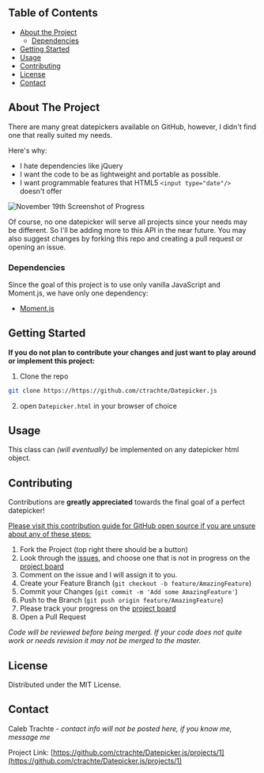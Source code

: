 <!-- TABLE OF CONTENTS -->
## Table of Contents

* [About the Project](#about-the-project)
  * [Dependencies](#Dependencies)
* [Getting Started](#getting-started)
* [Usage](#usage)
* [Contributing](#contributing)
* [License](#license)
* [Contact](#contact)


<!-- ABOUT THE PROJECT -->
## About The Project

There are many great datepickers available on GitHub, however, I didn't find one that really suited my needs. 

Here's why:
* I hate dependencies like jQuery
* I want the code to be as lightweight and portable as possible.
* I want programmable features that HTML5 `<input type="date"/>` doesn't offer 

![November 19th Screenshot of Progress](https://github.com/ctrachte/Datepicker.js/blob/master/test12172020.png?raw=true)

Of course, no one datepicker will serve all projects since your needs may be different. So I'll be adding more to this API in the near future. You may also suggest changes by forking this repo and creating a pull request or opening an issue.

### Dependencies

Since the goal of this project is to use only vanilla JavaScript and Moment.js, we have only one dependency:
* [Moment.js](https://www.momentjs.com/)

<!-- GETTING STARTED -->
## Getting Started
**If you do not plan to contribute your changes and just want to play around or implement this project:**
1. Clone the repo
```sh
git clone https://https://github.com/ctrachte/Datepicker.js
```
2. open `Datepicker.html` in your browser of choice

<!-- USAGE EXAMPLES -->
## Usage

This class can *(will eventually)* be implemented on any datepicker html object.

<!-- CONTRIBUTING -->
## Contributing

Contributions are **greatly appreciated** towards the final goal of a perfect datepicker!

[Please visit this contribution guide for GitHub open source if you are unsure about any of these steps:](https://gist.github.com/Chaser324/ce0505fbed06b947d962)

1. Fork the Project (top right there should be a button)
2. Look through the [issues](https://github.com/ctrachte/Datepicker.js/issues), and choose one that is not in progress on the [project board](https://github.com/ctrachte/Datepicker.js/projects/1)
3. Comment on the issue and I will assign it to you.
4. Create your Feature Branch (`git checkout -b feature/AmazingFeature`)
5. Commit your Changes (`git commit -m 'Add some AmazingFeature'`)
6. Push to the Branch (`git push origin feature/AmazingFeature`)
7. Please track your progress on the [project board](https://github.com/ctrachte/Datepicker.js/projects/1)
8. Open a Pull Request 

*Code will be reviewed before being merged. If your code does not quite work or needs revision it may not be merged to the master.*


<!-- LICENSE -->
## License

Distributed under the MIT License. 


<!-- CONTACT -->
## Contact

Caleb Trachte - *contact info will not be posted here, if you know me, message me*

Project Link: [https://github.com/ctrachte/Datepicker.js/projects/1](https://github.com/ctrachte/Datepicker.js/projects/1)
